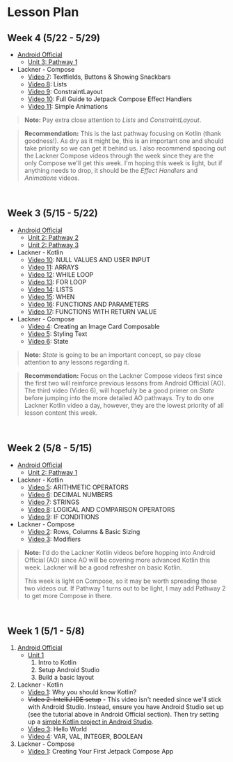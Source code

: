# Lesson Plan

## Week 4 (5/22 - 5/29)
* [Android Official](https://developer.android.com/courses/android-basics-compose/course)
    * [Unit 3: Pathway 1](https://developer.android.com/courses/pathways/android-basics-compose-unit-3-pathway-1)
* Lackner - Compose
    * [Video 7](https://www.youtube.com/watch?v=_yON9d9if6g&list=PLQkwcJG4YTCSpJ2NLhDTHhi6XBNfk9WiC&index=7): Textfields, Buttons & Showing Snackbars
    * [Video 8](https://www.youtube.com/watch?v=1Thp0bB5Ev0&list=PLQkwcJG4YTCSpJ2NLhDTHhi6XBNfk9WiC&index=8): Lists
    * [Video 9](https://www.youtube.com/watch?v=FBpiOAiseD0&list=PLQkwcJG4YTCSpJ2NLhDTHhi6XBNfk9WiC&index=9): ConstraintLayout
    * [Video 10](https://www.youtube.com/watch?v=gxWcfz3V2QE&list=PLQkwcJG4YTCSpJ2NLhDTHhi6XBNfk9WiC&index=10): Full Guide to Jetpack Compose Effect Handlers
    * [Video 11](https://www.youtube.com/watch?v=trVmP1rw0uw&list=PLQkwcJG4YTCSpJ2NLhDTHhi6XBNfk9WiC&index=11): Simple Animations

> **Note:** Pay extra close attention to _Lists_ and _ConstraintLayout_.

> **Recommendation:** This is the last pathway focusing on Kotlin (thank goodness!).  As dry as it might be, this is an important one and should take priority so we can get it behind us.  I also recommend spacing out the Lackner Compose videos through the week since they are the only Compose we'll get this week.  I'm hoping this week is light, but if anything needs to drop, it should be the _Effect Handlers_ and _Animations_ videos.

<br />

## Week 3 (5/15 - 5/22)
* [Android Official](https://developer.android.com/courses/android-basics-compose/course)
    * [Unit 2: Pathway 2](https://developer.android.com/courses/pathways/android-basics-compose-unit-2-pathway-2)
    * [Unit 2: Pathway 3](https://developer.android.com/courses/pathways/android-basics-compose-unit-2-pathway-3)
* Lackner - Kotlin
    * [Video 10](https://www.youtube.com/watch?v=e4Wg9L59ANk&list=PLQkwcJG4YTCRSQikwhtoApYs9ij_Hc5Z9&index=10): NULL VALUES AND USER INPUT
    * [Video 11](https://www.youtube.com/watch?v=DDDqbWHAX3I&list=PLQkwcJG4YTCRSQikwhtoApYs9ij_Hc5Z9&index=11): ARRAYS
    * [Video 12](https://www.youtube.com/watch?v=jRqnxJ4xs2I&list=PLQkwcJG4YTCRSQikwhtoApYs9ij_Hc5Z9&index=12): WHILE LOOP
    * [Video 13](https://www.youtube.com/watch?v=xC9EQrGrkic&list=PLQkwcJG4YTCRSQikwhtoApYs9ij_Hc5Z9&index=13): FOR LOOP
    * [Video 14](https://www.youtube.com/watch?v=VpDBP-4HUyg&list=PLQkwcJG4YTCRSQikwhtoApYs9ij_Hc5Z9&index=14): LISTS
    * [Video 15](https://www.youtube.com/watch?v=skBnjeONMc0&list=PLQkwcJG4YTCRSQikwhtoApYs9ij_Hc5Z9&index=15): WHEN
    * [Video 16](https://www.youtube.com/watch?v=DC8gDTW4cV8&list=PLQkwcJG4YTCRSQikwhtoApYs9ij_Hc5Z9&index=16): FUNCTIONS AND PARAMETERS
    * [Video 17](https://www.youtube.com/watch?v=dWIXqg0Iu_0&list=PLQkwcJG4YTCRSQikwhtoApYs9ij_Hc5Z9&index=17): FUNCTIONS WITH RETURN VALUE
* Lackner - Compose
    * [Video 4](https://www.youtube.com/watch?v=KPVoQjwmWX4&list=PLQkwcJG4YTCSpJ2NLhDTHhi6XBNfk9WiC&index=4): Creating an Image Card Composable
    * [Video 5](https://www.youtube.com/watch?v=nm_LNJWHi9A&list=PLQkwcJG4YTCSpJ2NLhDTHhi6XBNfk9WiC&index=5): Styling Text
    * [Video 6](https://www.youtube.com/watch?v=s3m1PSd7VWc&list=PLQkwcJG4YTCSpJ2NLhDTHhi6XBNfk9WiC&index=6): State

> **Note:** _State_ is going to be an important concept, so pay close attention to any lessons regarding it.

> **Recommendation:** Focus on the Lackner Compose videos first since the first two will reinforce previous lessons from Android Official (AO).  The third video (Video 6), will hopefully be a good primer on _State_ before jumping into the more detailed AO pathways.
> Try to do one Lackner Kotlin video a day, however, they are the lowest priority of all lesson content this week.

<br />
    
## Week 2 (5/8 - 5/15)
* [Android Official](https://developer.android.com/courses/android-basics-compose/course)
    * [Unit 2: Pathway 1](https://developer.android.com/courses/pathways/android-basics-compose-unit-2-pathway-1)
* Lackner - Kotlin
    * [Video 5](https://www.youtube.com/watch?v=x-dTX7GcPRQ&list=PLQkwcJG4YTCRSQikwhtoApYs9ij_Hc5Z9&index=5): ARITHMETIC OPERATORS
    * [Video 6](https://www.youtube.com/watch?v=Z2Cei5NcDRg&list=PLQkwcJG4YTCRSQikwhtoApYs9ij_Hc5Z9&index=6): DECIMAL NUMBERS
    * [Video 7](https://www.youtube.com/watch?v=zSTrP9mEdbU&list=PLQkwcJG4YTCRSQikwhtoApYs9ij_Hc5Z9&index=7): STRINGS
    * [Video 8](youtube.com/watch?v=BHHFZsiyyno&list=PLQkwcJG4YTCRSQikwhtoApYs9ij_Hc5Z9&index=8): LOGICAL AND COMPARISON OPERATORS
    * [Video 9](https://www.youtube.com/watch?v=g5mmLQbnXTQ&list=PLQkwcJG4YTCRSQikwhtoApYs9ij_Hc5Z9&index=9): IF CONDITIONS
* Lackner - Compose
    * [Video 2](https://www.youtube.com/watch?v=rHKeRWK3zL4&list=PLQkwcJG4YTCSpJ2NLhDTHhi6XBNfk9WiC&index=2): Rows, Columns & Basic Sizing
    * [Video 3](https://www.youtube.com/watch?v=XCuC_p3E0qo&list=PLQkwcJG4YTCSpJ2NLhDTHhi6XBNfk9WiC&index=3): Modifiers

> **Note:** I'd do the Lackner Kotlin videos before hopping into Android Official (AO) since AO will be covering more advanced Kotlin this week.  Lackner will be a good refresher on basic Kotlin.
> 
> This week is light on Compose, so it may be worth spreading those two videos out.  If Pathway 1 turns out to be light, I may add Pathway 2 to get more Compose in there.

<br />

## Week 1 (5/1 - 5/8)
1. [Android Official](https://developer.android.com/courses/android-basics-compose/course)
    * [Unit 1](https://developer.android.com/courses/android-basics-compose/unit-1)
        1. Intro to Kotlin
        2. Setup Android Studio
        3. Build a basic layout
2. Lackner - Kotlin
    * [Video 1](https://www.youtube.com/watch?v=QsrQV0wXh2E&list=PLQkwcJG4YTCRSQikwhtoApYs9ij_Hc5Z9&index=1): Why you should know Kotlin?
    * ~~Video 2: IntelliJ IDE setup~~ - This video isn't needed since we'll stick with Android Studio.  Instead, ensure you have Android Studio set up (see the tutorial above in Android Official section).  Then try setting up a [simple Kotlin project in Android Studio](SimpleKotlinProjects.md).
    * [Video 3](https://www.youtube.com/watch?v=UrQY_smApOc&list=PLQkwcJG4YTCRSQikwhtoApYs9ij_Hc5Z9&index=3): Hello World
    * [Video 4](https://www.youtube.com/watch?v=HLvRzBjx7hk&list=PLQkwcJG4YTCRSQikwhtoApYs9ij_Hc5Z9&index=4): VAR, VAL, INTEGER, BOOLEAN
3. Lackner - Compose
    * [Video 1](https://www.youtube.com/watch?v=cDabx3SjuOY&list=PLQkwcJG4YTCSpJ2NLhDTHhi6XBNfk9WiC): Creating Your First Jetpack Compose App

<br />
